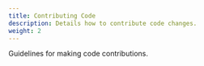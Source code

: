 ```yaml
---
title: Contributing Code
description: Details how to contribute code changes.
weight: 2
---
```


Guidelines for making code contributions.
